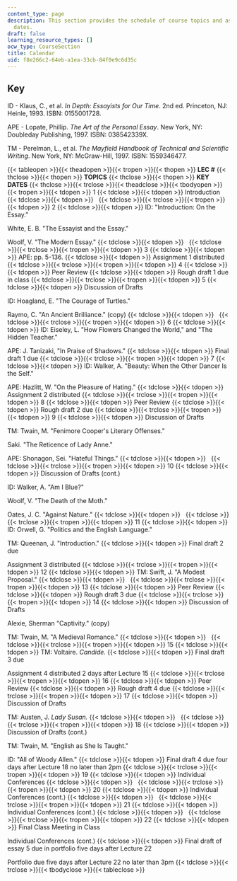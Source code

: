 ```yaml
---
content_type: page
description: This section provides the schedule of course topics and assignment due
  dates.
draft: false
learning_resource_types: []
ocw_type: CourseSection
title: Calendar
uid: f8e266c2-64eb-a1ea-33cb-84f0e9c6d35c
---
```

## **Key**

ID - Klaus, C., et al. *In Depth: Essayists for Our Time*. 2nd ed. Princeton, NJ: Heinle, 1993. ISBN: 0155001728.

APE - Lopate, Phillip. *The Art of the Personal Essay*. New York, NY: Doubleday Publishing, 1997. ISBN: 038542339X.

TM - Perelman, L., et al. *The Mayfield Handbook of Technical and Scientific Writing*. New York, NY: McGraw-Hill, 1997. ISBN: 1559346477.

{{< tableopen >}}{{< theadopen >}}{{< tropen >}}{{< thopen >}}
**LEC #**
{{< thclose >}}{{< thopen >}}
**TOPICS**
{{< thclose >}}{{< thopen >}}
**KEY DATES**
{{< thclose >}}{{< trclose >}}{{< theadclose >}}{{< tbodyopen >}}{{< tropen >}}{{< tdopen >}}
1
{{< tdclose >}}{{< tdopen >}}
Introduction
{{< tdclose >}}{{< tdopen >}}
 
{{< tdclose >}}{{< trclose >}}{{< tropen >}}{{< tdopen >}}
2
{{< tdclose >}}{{< tdopen >}}
ID: "Introduction: On the Essay."  
  
White, E. B. "The Essayist and the Essay."  
  
Woolf, V. "The Modern Essay."
{{< tdclose >}}{{< tdopen >}}
 
{{< tdclose >}}{{< trclose >}}{{< tropen >}}{{< tdopen >}}
3
{{< tdclose >}}{{< tdopen >}}
APE: pp. 5-136.
{{< tdclose >}}{{< tdopen >}}
Assignment 1 distributed
{{< tdclose >}}{{< trclose >}}{{< tropen >}}{{< tdopen >}}
4
{{< tdclose >}}{{< tdopen >}}
Peer Review
{{< tdclose >}}{{< tdopen >}}
Rough draft 1 due in class
{{< tdclose >}}{{< trclose >}}{{< tropen >}}{{< tdopen >}}
5
{{< tdclose >}}{{< tdopen >}}
Discussion of Drafts  
  
ID: Hoagland, E. "The Courage of Turtles."  
  
Raymo, C. "An Ancient Brilliance." (copy)
{{< tdclose >}}{{< tdopen >}}
 
{{< tdclose >}}{{< trclose >}}{{< tropen >}}{{< tdopen >}}
6
{{< tdclose >}}{{< tdopen >}}
ID: Eiseley, L. "How Flowers Changed the World," and "The Hidden Teacher."  
  
APE: J. Tanizaki, "In Praise of Shadows."
{{< tdclose >}}{{< tdopen >}}
Final draft 1 due
{{< tdclose >}}{{< trclose >}}{{< tropen >}}{{< tdopen >}}
7
{{< tdclose >}}{{< tdopen >}}
ID: Walker, A. "Beauty: When the Other Dancer Is the Self."  
  
APE: Hazlitt, W. "On the Pleasure of Hating."
{{< tdclose >}}{{< tdopen >}}
Assignment 2 distributed
{{< tdclose >}}{{< trclose >}}{{< tropen >}}{{< tdopen >}}
8
{{< tdclose >}}{{< tdopen >}}
Peer Review
{{< tdclose >}}{{< tdopen >}}
Rough draft 2 due
{{< tdclose >}}{{< trclose >}}{{< tropen >}}{{< tdopen >}}
9
{{< tdclose >}}{{< tdopen >}}
Discussion of Drafts  
  
TM: Twain, M. "Fenimore Cooper's Literary Offenses."  
  
Saki. "The Reticence of Lady Anne."  
  
APE: Shonagon, Sei. "Hateful Things."
{{< tdclose >}}{{< tdopen >}}
 
{{< tdclose >}}{{< trclose >}}{{< tropen >}}{{< tdopen >}}
10
{{< tdclose >}}{{< tdopen >}}
Discussion of Drafts (cont.)  
  
ID: Walker, A. "Am I Blue?"  
  
Woolf, V. "The Death of the Moth."  
  
Oates, J. C. "Against Nature."
{{< tdclose >}}{{< tdopen >}}
 
{{< tdclose >}}{{< trclose >}}{{< tropen >}}{{< tdopen >}}
11
{{< tdclose >}}{{< tdopen >}}
ID: Orwell, G. "Politics and the English Language."  
  
TM: Queenan, J. "Introduction."
{{< tdclose >}}{{< tdopen >}}
Final draft 2 due  
  
Assignment 3 distributed
{{< tdclose >}}{{< trclose >}}{{< tropen >}}{{< tdopen >}}
12
{{< tdclose >}}{{< tdopen >}}
TM: Swift, J. "A Modest Proposal."
{{< tdclose >}}{{< tdopen >}}
 
{{< tdclose >}}{{< trclose >}}{{< tropen >}}{{< tdopen >}}
13
{{< tdclose >}}{{< tdopen >}}
Peer Review
{{< tdclose >}}{{< tdopen >}}
Rough draft 3 due
{{< tdclose >}}{{< trclose >}}{{< tropen >}}{{< tdopen >}}
14
{{< tdclose >}}{{< tdopen >}}
Discussion of Drafts  
  
Alexie, Sherman "Captivity." (copy)  
  
TM: Twain, M. "A Medieval Romance."
{{< tdclose >}}{{< tdopen >}}
 
{{< tdclose >}}{{< trclose >}}{{< tropen >}}{{< tdopen >}}
15
{{< tdclose >}}{{< tdopen >}}
TM: Voltaire. *Candide.*
{{< tdclose >}}{{< tdopen >}}
Final draft 3 due  
  
Assignment 4 distributed 2 days after Lecture 15
{{< tdclose >}}{{< trclose >}}{{< tropen >}}{{< tdopen >}}
16
{{< tdclose >}}{{< tdopen >}}
Peer Review
{{< tdclose >}}{{< tdopen >}}
Rough draft 4 due
{{< tdclose >}}{{< trclose >}}{{< tropen >}}{{< tdopen >}}
17
{{< tdclose >}}{{< tdopen >}}
Discussion of Drafts  
  
TM: Austen, J. *Lady Susan.*
{{< tdclose >}}{{< tdopen >}}
 
{{< tdclose >}}{{< trclose >}}{{< tropen >}}{{< tdopen >}}
18
{{< tdclose >}}{{< tdopen >}}
Discussion of Drafts (cont.)  
  
TM: Twain, M. "English as She Is Taught."  
  
ID: "All of Woody Allen."
{{< tdclose >}}{{< tdopen >}}
Final draft 4 due four days after Lecture 18 no later than 2pm
{{< tdclose >}}{{< trclose >}}{{< tropen >}}{{< tdopen >}}
19
{{< tdclose >}}{{< tdopen >}}
Individual Conferences
{{< tdclose >}}{{< tdopen >}}
 
{{< tdclose >}}{{< trclose >}}{{< tropen >}}{{< tdopen >}}
20
{{< tdclose >}}{{< tdopen >}}
Individual Conferences (cont.)
{{< tdclose >}}{{< tdopen >}}
 
{{< tdclose >}}{{< trclose >}}{{< tropen >}}{{< tdopen >}}
21
{{< tdclose >}}{{< tdopen >}}
Individual Conferences (cont.)
{{< tdclose >}}{{< tdopen >}}
 
{{< tdclose >}}{{< trclose >}}{{< tropen >}}{{< tdopen >}}
22
{{< tdclose >}}{{< tdopen >}}
Final Class Meeting in Class  
  
Individual Conferences (cont.)
{{< tdclose >}}{{< tdopen >}}
Final draft of essay 5 due in portfolio five days after Lecture 22  
  
Portfolio due five days after Lecture 22 no later than 3pm
{{< tdclose >}}{{< trclose >}}{{< tbodyclose >}}{{< tableclose >}}